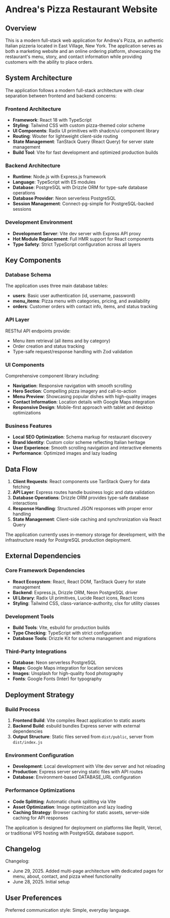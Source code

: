 # Andrea's Pizza Restaurant Website

## Overview

This is a modern full-stack web application for Andrea's Pizza, an authentic Italian pizzeria located in East Village, New York. The application serves as both a marketing website and an online ordering platform, showcasing the restaurant's menu, story, and contact information while providing customers with the ability to place orders.

## System Architecture

The application follows a modern full-stack architecture with clear separation between frontend and backend concerns:

### Frontend Architecture
- **Framework**: React 18 with TypeScript
- **Styling**: Tailwind CSS with custom pizza-themed color scheme
- **UI Components**: Radix UI primitives with shadcn/ui component library
- **Routing**: Wouter for lightweight client-side routing
- **State Management**: TanStack Query (React Query) for server state management
- **Build Tool**: Vite for fast development and optimized production builds

### Backend Architecture
- **Runtime**: Node.js with Express.js framework
- **Language**: TypeScript with ES modules
- **Database**: PostgreSQL with Drizzle ORM for type-safe database operations
- **Database Provider**: Neon serverless PostgreSQL
- **Session Management**: Connect-pg-simple for PostgreSQL-backed sessions

### Development Environment
- **Development Server**: Vite dev server with Express API proxy
- **Hot Module Replacement**: Full HMR support for React components
- **Type Safety**: Strict TypeScript configuration across all layers

## Key Components

### Database Schema
The application uses three main database tables:
- **users**: Basic user authentication (id, username, password)
- **menu_items**: Pizza menu with categories, pricing, and availability
- **orders**: Customer orders with contact info, items, and status tracking

### API Layer
RESTful API endpoints provide:
- Menu item retrieval (all items and by category)
- Order creation and status tracking
- Type-safe request/response handling with Zod validation

### UI Components
Comprehensive component library including:
- **Navigation**: Responsive navigation with smooth scrolling
- **Hero Section**: Compelling pizza imagery and call-to-action
- **Menu Preview**: Showcasing popular dishes with high-quality images
- **Contact Information**: Location details with Google Maps integration
- **Responsive Design**: Mobile-first approach with tablet and desktop optimizations

### Business Features
- **Local SEO Optimization**: Schema markup for restaurant discovery
- **Brand Identity**: Custom color scheme reflecting Italian heritage
- **User Experience**: Smooth scrolling navigation and interactive elements
- **Performance**: Optimized images and lazy loading

## Data Flow

1. **Client Requests**: React components use TanStack Query for data fetching
2. **API Layer**: Express routes handle business logic and data validation
3. **Database Operations**: Drizzle ORM provides type-safe database interactions
4. **Response Handling**: Structured JSON responses with proper error handling
5. **State Management**: Client-side caching and synchronization via React Query

The application currently uses in-memory storage for development, with the infrastructure ready for PostgreSQL production deployment.

## External Dependencies

### Core Framework Dependencies
- **React Ecosystem**: React, React DOM, TanStack Query for state management
- **Backend**: Express.js, Drizzle ORM, Neon PostgreSQL driver
- **UI Library**: Radix UI primitives, Lucide React icons, React Icons
- **Styling**: Tailwind CSS, class-variance-authority, clsx for utility classes

### Development Tools
- **Build Tools**: Vite, esbuild for production builds
- **Type Checking**: TypeScript with strict configuration
- **Database Tools**: Drizzle Kit for schema management and migrations

### Third-Party Integrations
- **Database**: Neon serverless PostgreSQL
- **Maps**: Google Maps integration for location services
- **Images**: Unsplash for high-quality food photography
- **Fonts**: Google Fonts (Inter) for typography

## Deployment Strategy

### Build Process
1. **Frontend Build**: Vite compiles React application to static assets
2. **Backend Build**: esbuild bundles Express server with external dependencies
3. **Output Structure**: Static files served from `dist/public`, server from `dist/index.js`

### Environment Configuration
- **Development**: Local development with Vite dev server and hot reloading
- **Production**: Express server serving static files with API routes
- **Database**: Environment-based DATABASE_URL configuration

### Performance Optimizations
- **Code Splitting**: Automatic chunk splitting via Vite
- **Asset Optimization**: Image optimization and lazy loading
- **Caching Strategy**: Browser caching for static assets, server-side caching for API responses

The application is designed for deployment on platforms like Replit, Vercel, or traditional VPS hosting with PostgreSQL database support.

## Changelog

Changelog:
- June 29, 2025. Added multi-page architecture with dedicated pages for menu, about, contact, and pizza wheel functionality
- June 28, 2025. Initial setup

## User Preferences

Preferred communication style: Simple, everyday language.